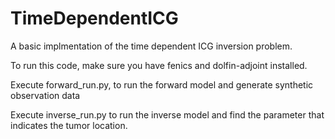 # TimeDependentICG

A basic implmentation of the time dependent ICG inversion problem.

To run this code, make sure you have fenics and dolfin-adjoint installed.

Execute forward_run.py, to run the forward model and generate synthetic observation data

Execute inverse_run.py to run the inverse model and find the parameter that indicates the tumor location.

